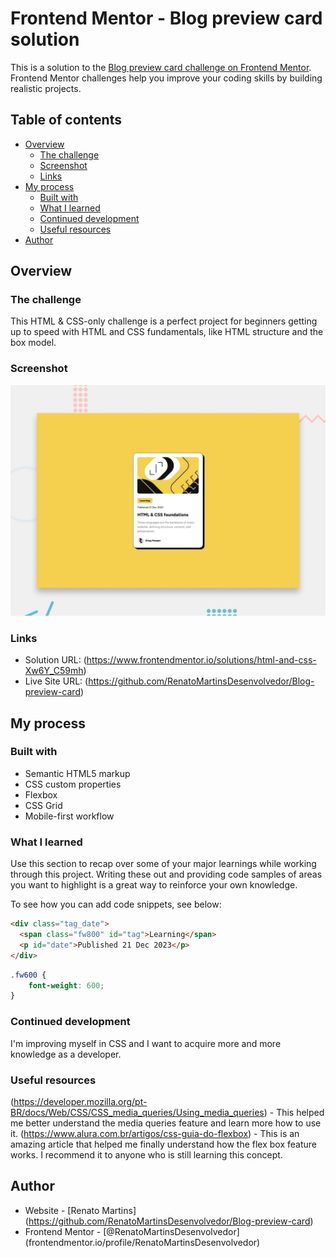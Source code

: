 # Frontend Mentor - Blog preview card solution

This is a solution to the [Blog preview card challenge on Frontend Mentor](https://www.frontendmentor.io/challenges/blog-preview-card-ckPaj01IcS). Frontend Mentor challenges help you improve your coding skills by building realistic projects. 

## Table of contents

- [Overview](#overview)
  - [The challenge](#the-challenge)
  - [Screenshot](#screenshot)
  - [Links](#links)
- [My process](#my-process)
  - [Built with](#built-with)
  - [What I learned](#what-i-learned)
  - [Continued development](#continued-development)
  - [Useful resources](#useful-resources)
- [Author](#author)



## Overview

### The challenge

This HTML & CSS-only challenge is a perfect project for beginners getting up to speed with HTML and CSS fundamentals, like HTML structure and the box model.

### Screenshot

![](/design/desktop-preview.jpg)

### Links

- Solution URL: (https://www.frontendmentor.io/solutions/html-and-css-Xw6Y_C59mh)
- Live Site URL: (https://github.com/RenatoMartinsDesenvolvedor/Blog-preview-card)

## My process

### Built with

- Semantic HTML5 markup
- CSS custom properties
- Flexbox
- CSS Grid
- Mobile-first workflow

### What I learned

Use this section to recap over some of your major learnings while working through this project. Writing these out and providing code samples of areas you want to highlight is a great way to reinforce your own knowledge.

To see how you can add code snippets, see below:

```html
<div class="tag_date">
  <span class="fw800" id="tag">Learning</span>
  <p id="date">Published 21 Dec 2023</p>
</div>
```
```css
.fw600 {
    font-weight: 600;
}
```
 
### Continued development

I'm improving myself in CSS and I want to acquire more and more knowledge as a developer.

### Useful resources

(https://developer.mozilla.org/pt-BR/docs/Web/CSS/CSS_media_queries/Using_media_queries) - 
This helped me better understand the media queries feature and learn more how to use it.
(https://www.alura.com.br/artigos/css-guia-do-flexbox) - This is an amazing article that helped me finally understand how the flex box feature works. I recommend it to anyone who is still learning this concept.

## Author

- Website -
[Renato Martins] (https://github.com/RenatoMartinsDesenvolvedor/Blog-preview-card)
- Frontend Mentor - [@RenatoMartinsDesenvolvedor] (frontendmentor.io/profile/RenatoMartinsDesenvolvedor)
